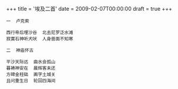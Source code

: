 +++
title = '埃及二首'
date = 2009-02-07T00:00:00
draft = true
+++

```text
一  卢克索

西行帝后埋沙谷  北去尼罗泛水滩
寂寞石神听犬吠  人身兽面不知寒

二  神庙怀古

平沙天际远  曲水会孤山
暮祷神安在  晨辉客未还
方碑金柱础  画字土城关
且问重生日  轮回四海间
```

